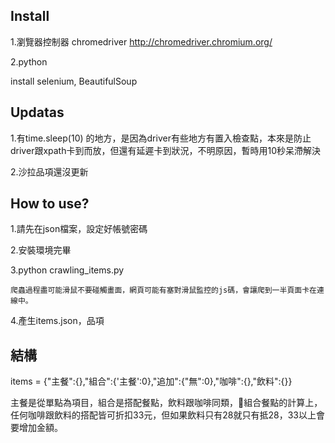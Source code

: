 ## Install 
1.瀏覽器控制器 chromedriver http://chromedriver.chromium.org/

2.python 

install selenium, BeautifulSoup

## Updatas

1.有time.sleep(10) 的地方，是因為driver有些地方有置入檢查點，本來是防止driver跟xpath卡到而放，但還有延遲卡到狀況，不明原因，暫時用10秒呆滯解決

2.沙拉品項還沒更新

## How to use?

1.請先在json檔案，設定好帳號密碼

2.安裝環境完畢

3.python crawling_items.py

    爬蟲過程盡可能滑鼠不要碰觸畫面，網頁可能有塞對滑鼠監控的js碼，會讓爬到一半頁面卡在連線中。

4.產生items.json，品項

## 結構
items = {"主餐":{},"組合":{'主餐':0},"追加":{"無":0},"咖啡":{},"飲料":{}}

主餐是從單點為項目，組合是搭配餐點，飲料跟咖啡同類，組合餐點的計算上，任何咖啡跟飲料的搭配皆可折扣33元，但如果飲料只有28就只有抵28，33以上會要增加金額。